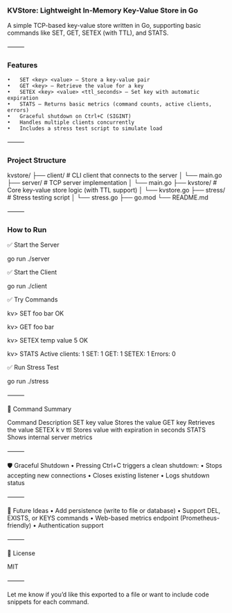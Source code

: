 ### KVStore: Lightweight In-Memory Key-Value Store in Go

A simple TCP-based key-value store written in Go, supporting basic commands like SET, GET, SETEX (with TTL), and STATS.

⸻

### Features
	•	SET <key> <value> – Store a key-value pair
	•	GET <key> – Retrieve the value for a key
	•	SETEX <key> <value> <ttl_seconds> – Set key with automatic expiration
	•	STATS – Returns basic metrics (command counts, active clients, errors)
	•	Graceful shutdown on Ctrl+C (SIGINT)
	•	Handles multiple clients concurrently
	•	Includes a stress test script to simulate load

⸻

### Project Structure

kvstore/
├── client/         # CLI client that connects to the server
│   └── main.go
├── server/         # TCP server implementation
│   └── main.go
├── kvstore/        # Core key-value store logic (with TTL support)
│   └── kvstore.go
├── stress/         # Stress testing script
│   └── stress.go
├── go.mod
└── README.md



⸻

### How to Run

✅ Start the Server

go run ./server

✅ Start the Client

go run ./client

✅ Try Commands

kv> SET foo bar
OK

kv> GET foo
bar

kv> SETEX temp value 5
OK

kv> STATS
Active clients: 1
SET: 1
GET: 1
SETEX: 1
Errors: 0

✅ Run Stress Test

go run ./stress



⸻

🧪 Command Summary

Command	Description
SET key value	Stores the value
GET key	Retrieves the value
SETEX k v ttl	Stores value with expiration in seconds
STATS	Shows internal server metrics



⸻

🛡 Graceful Shutdown
	•	Pressing Ctrl+C triggers a clean shutdown:
	•	Stops accepting new connections
	•	Closes existing listener
	•	Logs shutdown status

⸻

📌 Future Ideas
	•	Add persistence (write to file or database)
	•	Support DEL, EXISTS, or KEYS commands
	•	Web-based metrics endpoint (Prometheus-friendly)
	•	Authentication support

⸻

📄 License

MIT

⸻

Let me know if you’d like this exported to a file or want to include code snippets for each command.